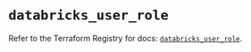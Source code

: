 # `databricks_user_role`

Refer to the Terraform Registry for docs: [`databricks_user_role`](https://registry.terraform.io/providers/databricks/databricks/1.48.2/docs/resources/user_role).
